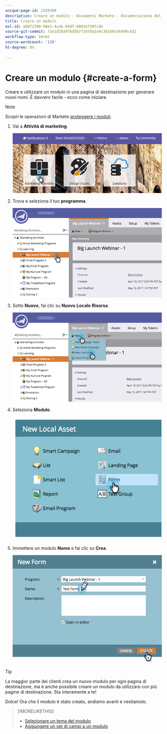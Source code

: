 ```yaml
---
unique-page-id: 2359398
description: Creare un modulo - Documenti Marketo - Documentazione del prodotto
title: Creare un modulo
exl-id: ab0f2700-99e5-4ceb-b9df-80016f30fc85
source-git-commit: 72e1d29347bd5b77107da1e9c30169cb6490c432
workflow-type: tm+mt
source-wordcount: '128'
ht-degree: 0%

---
```


# Creare un modulo {#create-a-form}

Creare e utilizzare un modulo in una pagina di destinazione per generare nuovi nomi. È davvero facile - ecco come iniziare.

>[!NOTE]
>
>Scopri le operazioni di Marketo [proteggere i moduli](https://nation.marketo.com/t5/Product-Documents/Forms-Service-Enhancements/ta-p/303670#M1038).

1. Vai a **Attività di marketing**.

   ![](assets/login-marketing-activities.png)

1. Trova e seleziona il tuo **programma**.

   ![](assets/programseelct.png)

1. Sotto **Nuovo**, fai clic su **Nuovo** **Locale** **Risorsa**.

   ![](assets/newlocalasset.png)

1. Seleziona **Modulo**.

   ![](assets/image2014-9-15-17-3a1-3a20.png)

1. Immettere un modulo **Nome** e fai clic su **Crea**.

   ![](assets/newformwithhands.png)

>[!TIP]
>
>La maggior parte dei clienti crea un nuovo modulo per ogni pagina di destinazione, ma è anche possibile creare un modulo da utilizzare con più pagine di destinazione. Sta interamente a te!

Dolce! Ora che il modulo è stato creato, andiamo avanti e vestiamolo.

>[!MORELIKETHIS]
>
>* [Selezionare un tema del modulo](/help/marketo/product-docs/demand-generation/forms/creating-a-form/select-a-form-theme.md)
>* [Aggiungere un set di campi a un modulo](/help/marketo/product-docs/demand-generation/forms/form-fields/add-a-fieldset-to-a-form.md)

